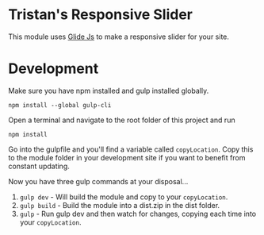 # Tristan's Responsive Slider

This module uses [Glide Js](https://glidejs.com/) to make a responsive slider for your site.

# Development

Make sure you have npm installed and gulp installed globally.

```
npm install --global gulp-cli
```

Open a terminal and navigate to the root folder of this project and run

```
npm install
```

Go into the gulpfile and you'll find a variable called `copyLocation`. Copy this to the module folder in your development site if you want to benefit from constant updating.

Now you have three gulp commands at your disposal...

1. `gulp dev` - Will build the module and copy to your `copyLocation`.
2. `gulp build` - Build the module into a dist.zip in the dist folder.
3. `gulp` - Run gulp dev and then watch for changes, copying each time into your `copyLocation`.



